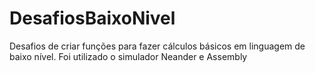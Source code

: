 # DesafiosBaixoNivel
Desafios de criar funções para fazer cálculos básicos em linguagem de baixo nível. Foi utilizado o simulador Neander e Assembly
